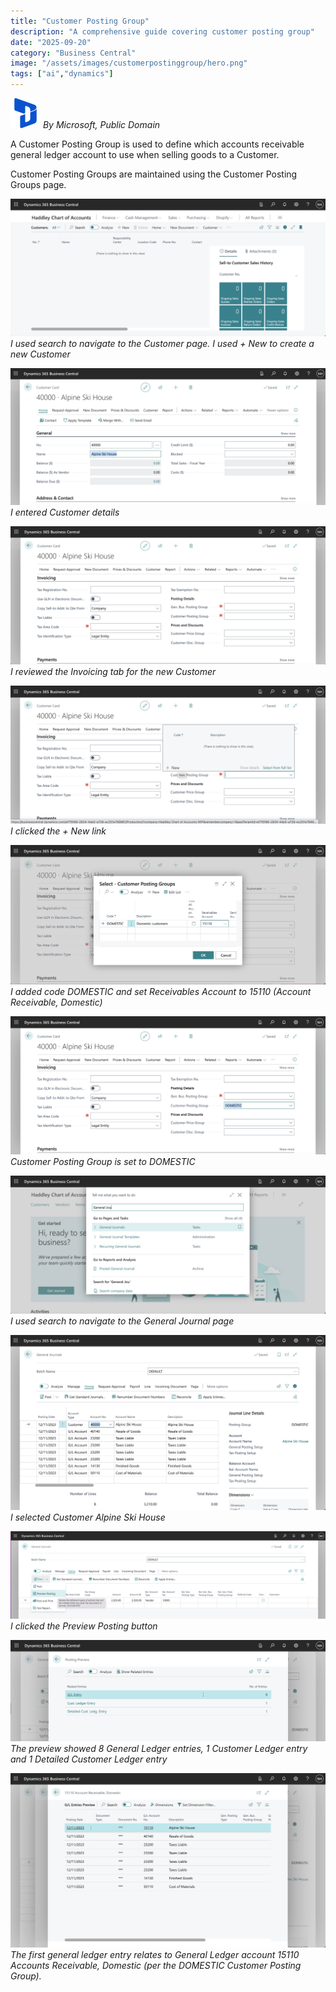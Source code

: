 ```yaml
---
title: "Customer Posting Group"
description: "A comprehensive guide covering customer posting group"
date: "2025-09-20"
category: "Business Central"
image: "/assets/images/customerpostinggroup/hero.png"
tags: ["ai","dynamics"]
---
```


![](/assets/images/customerpostinggroup/dynamics365-color.svg)
*By Microsoft, Public Domain*


A Customer Posting Group is used to define which accounts receivable general ledger account to use when selling goods to a Customer.

Customer Posting Groups are maintained using the Customer Posting Groups page.

![](/assets/images/customerpostinggroup/screenshot-2023-12-14-at-8.30.52-am-1836x800.png)
*I used search to navigate to the Customer page. I used + New to create a new Customer*

![](/assets/images/customerpostinggroup/screenshot-2023-12-14-at-8.34.14-am-1836x801.png)
*I entered Customer details*

![](/assets/images/customerpostinggroup/screenshot-2023-12-14-at-8.36.16-am-1836x805.png)
*I reviewed the Invoicing tab for the new Customer*

![](/assets/images/customerpostinggroup/screenshot-2023-12-14-at-8.37.28-am-1836x808.png)
*I clicked the + New link*

![](/assets/images/customerpostinggroup/screenshot-2023-12-14-at-8.40.51-am-1836x814.png)
*I added code DOMESTIC and set Receivables Account to 15110 (Account Receivable, Domestic)*

![](/assets/images/customerpostinggroup/screenshot-2023-12-14-at-8.43.39-am-1836x806.png)
*Customer Posting Group is set to DOMESTIC*

![](/assets/images/customerpostinggroup/screenshot-2023-12-14-at-8.46.28-am-1836x808.png)
*I used search to navigate to the General Journal page*

![](/assets/images/customerpostinggroup/screenshot-2023-12-14-at-8.57.33-am-1836x1021.png)
*I selected Customer Alpine Ski House*

![](/assets/images/customerpostinggroup/screen-shot-2023-12-12-at-12.05.28-pm-1536x426.png)
*I clicked the Preview Posting button*

![](/assets/images/customerpostinggroup/screenshot-2023-12-14-at-9.00.43-am-1836x590.png)
*The preview showed 8 General Ledger entries, 1 Customer Ledger entry and 1 Detailed Customer Ledger entry*

![](/assets/images/customerpostinggroup/screenshot-2023-12-14-at-9.01.37-am-1836x1018.png)
*The first general ledger entry relates to General Ledger account 15110 Accounts Receivable, Domestic (per the DOMESTIC Customer Posting Group).*